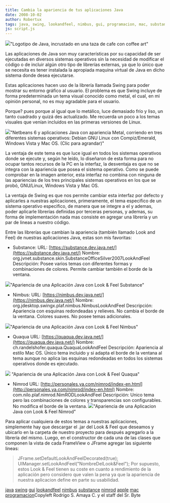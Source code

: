 ```yaml
---
title: Cambia la apariencia de tus aplicaciones Java
date: 2008-10-02
author: Robertux
tags: java, swing, lookandfeel, nimbus, gui, programacion, mac, substance, nimrod, apple
js: script.js
---
```


[![](http://1.bp.blogspot.com/_jH77WNrMVRA/SORVn4D7NqI/AAAAAAAADZk/mSklzdp0Jek/s400/java_beautiful_logo.jpg)](http://1.bp.blogspot.com/_jH77WNrMVRA/SORVn4D7NqI/AAAAAAAADZk/mSklzdp0Jek/s1600-h/java_beautiful_logo.jpg)"Logotipo de Java,
      incrustado en una taza de cafe con coffee art"

Las aplicaciones de Java son muy características por su capacidad de ser
      ejecutadas en diversos sistemas operativos sin la necesidad de modificar el código o de
      incluir algún otro tipo de librerías externas, ya que lo único que se necesita es tener
      instalada la apropiada maquina virtual de Java en dicho sistema donde desea ejecutarse.

Estas aplicaciones hacen uso de la librería llamada Swing para poder mostrar
      su entorno gráfico al usuario. El problema es que Swing incluye de forma predeterminada un
      tema visual conocido como metal, el cual, en mi opinión personal, no es muy agradable para el
      usuario.

Porque? pues porque al igual que lo metálico, luce demasiado
      frío y liso, un tanto cuadrado y quizá des actualizado. Me recuerda un poco a los temas
      visuales que venían incluidos en las primeras versiones de Linux.

[![](http://3.bp.blogspot.com/_jH77WNrMVRA/SORSfGtE6lI/AAAAAAAADZc/gpkMWMS9qrA/s400/java_metal_combined.jpg)](http://3.bp.blogspot.com/_jH77WNrMVRA/SORSfGtE6lI/AAAAAAAADZc/gpkMWMS9qrA/s1600-h/java_metal_combined.jpg)"Netbeans 6 y aplicaciones
      Java con apariencia Metal, corriendo en tres diferentes sistemas operativos: Debian GNU Linux
      con Compiz/Emerald, Windows Vista y Mac OS. (Clic para agrandar)"

La ventaja de este tema es que luce
      igual en todos los sistemas operativos donde se ejecute y, según he leído, lo diseñaron de
      esta forma para no ocupar tantos recursos de la PC en la interfaz, la desventaja es que no se
      integra con la apariencia que posea el sistema operativo. Como se puede comprobar en la imagen
      anterior, esta interfaz no combina con ninguna de las apariencias de los tres principales
      sistemas operativos en los que se probó, GNU/Linux, Windows Vista y Mac OS.

La ventaja de Swing es que nos permite cambiar esta interfaz por defecto y aplicarles a
      nuestras aplicaciones, primeramente, el tema especifico de un sistema operativo especifico, de
      manera que se integre a el y ademas, poder aplicarle librerías definidas por terceras
      personas, y ademas, su forma de implementación nada mas consiste en agregar una librería y un
      par de lineas a nuestro código.

Entre las librerías que cambian la
      apariencia (también llamado Look and Feel) de nuestras aplicaciones Java, estas son mis
      favoritas:

- Substance:
URL: [https://substance.dev.java.net/](https://substance.dev.java.net/)
Nombre: org.jvnet.substance.skin.SubstanceOfficeSilver2007LookAndFeel
Descripción: Posee varios temas con
      diferentes formas y combinaciones de colores. Permite cambiar también el borde de la
      ventana.

[![](http://1.bp.blogspot.com/_jH77WNrMVRA/SORkAeulVxI/AAAAAAAADZ0/2n-k-vmH6iU/s400/java_substance.jpg)](http://1.bp.blogspot.com/_jH77WNrMVRA/SORkAeulVxI/AAAAAAAADZ0/2n-k-vmH6iU/s1600-h/java_substance.jpg)"Apariencia de una
      Aplicación Java con Look & Feel Substance"

- Nimbus:
URL: [https://nimbus.dev.java.net/](https://nimbus.dev.java.net/)
Nombre: org.jdesktop.swingx.plaf.nimbus.NimbusLookAndFeel
Descripción: Apariencia con esquinas redondeadas y
      relieves. No cambia el borde de la ventana. Colores suaves. No posee temas adicionales.

[![](http://1.bp.blogspot.com/_jH77WNrMVRA/SORkVURFR3I/AAAAAAAADZ8/Z-5aWoPstvM/s400/java_nimbus.jpg)](http://1.bp.blogspot.com/_jH77WNrMVRA/SORkVURFR3I/AAAAAAAADZ8/Z-5aWoPstvM/s1600-h/java_nimbus.jpg)"Apariencia de una
      Aplicación Java con Look & Feel Nimbus"

- Quaqua
URL: [https://quaqua.dev.java.net/](https://quaqua.dev.java.net/)
Nombre: ch.randelshofer.quaqua.QuaquaLookAndFeel
Descripción: Apariencia al estilo Mac OS. Único
      tema incluido y si adapta el borde de la ventana al tema aunque no aplica las esquinas
      redondeadas en todos los sistemas operativos donde es ejecutado.

[![](http://2.bp.blogspot.com/_jH77WNrMVRA/SORkuqNhF5I/AAAAAAAADaE/qkyPlTAap-M/s400/java_quaqua.jpg)](http://2.bp.blogspot.com/_jH77WNrMVRA/SORkuqNhF5I/AAAAAAAADaE/qkyPlTAap-M/s1600-h/java_quaqua.jpg)
"Apariencia de
      una Aplicación Java con Look & Feel Quaqua"

- Nimrod
URL: [http://personales.ya.com/nimrod/index-en.html](http://personales.ya.com/nimrod/index-en.html)
Nombre: com.nilo.plaf.nimrod.NimRODLookAndFeel
Descripción: Unico tema pero las combinaciones de
      colores y transparencias son configurables. No modifica el borde de la ventana.
[![](http://3.bp.blogspot.com/_jH77WNrMVRA/SORsuRgTA4I/AAAAAAAADaM/nV0J-WVkmd4/s400/java_nimrod.jpg)](http://3.bp.blogspot.com/_jH77WNrMVRA/SORsuRgTA4I/AAAAAAAADaM/nV0J-WVkmd4/s1600-h/java_nimrod.jpg)"Apariencia de una
      Aplicacion Java con Look & Feel Nimrod"

Para aplicar cualquiera de estos temas a nuestras aplicaciones,
      simplemente hay que descargar el .jar del Look & Feel que deseamos y ubicarlo en la
      carpeta de nuestro proyecto para después agregarlo a la librería del mismo. Luego, en el
      constructor de cada una de las clases que componen la vista de cada FrameView o JFrame agregar
      las siguiente lineas:

> JFrame.setDefaultLookAndFeelDecorated(true);
> UIManager.setLookAndFeel("NombreDelLook&Feel");
Por supuesto,
      estos Look & Feel tienen su coste en cuanto a rendimiento de la aplicación pero
      considero que valen la pena ya que la apariencia de nuestra aplicacion define en parte su
      usabilidad.

[java](http://www.blogalaxia.com/tags/java) [swing](http://www.blogalaxia.com/tags/swing) [gui](http://www.blogalaxia.com/tags/gui) [lookandfeel](http://www.blogalaxia.com/tags/lookandfeel) [nimbus](http://www.blogalaxia.com/tags/nimbus)
[substance](http://www.blogalaxia.com/tags/substance) [nimrod](http://www.blogalaxia.com/tags/nimrod) [apple](http://www.blogalaxia.com/tags/apple) [mac](http://www.blogalaxia.com/tags/mac) [programacion](http://www.blogalaxia.com/tags/programacion)Copyleft Rodrigo S.
      Amaya C. y el staff del Sr. Byte